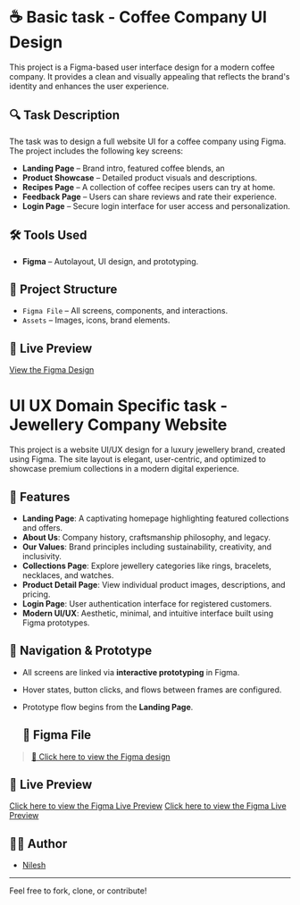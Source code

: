 # ☕ Basic task - Coffee Company UI Design

This project is a Figma-based user interface design for a modern coffee company. It provides a clean and visually appealing that reflects the brand's identity and enhances the user experience.

## 🔍 Task Description

The task was to design a full website UI for a coffee company using Figma. The project includes the following key screens:

- **Landing Page** – Brand intro, featured coffee blends, an
- **Product Showcase** – Detailed product visuals and descriptions.
- **Recipes Page** – A collection of coffee recipes users can try at home.
- **Feedback Page** – Users can share reviews and rate their experience.
- **Login Page** – Secure login interface for user access and personalization.

## 🛠️ Tools Used

- **Figma** – Autolayout, UI design, and prototyping.

## 📂 Project Structure

- `Figma File` – All screens, components, and interactions.
- `Assets` – Images, icons, brand elements.

## 🔗 Live Preview

[View the Figma Design](https://www.figma.com/design/79tYFOY14zKHQfILdJEB2x/Untitled?node-id=64-8&t=pD8NS8uwOr0JaDeF-1)





# UI UX Domain Specific task - Jewellery Company Website

This project is a website UI/UX design for a luxury jewellery brand, created using Figma. The site layout is elegant, user-centric, and optimized to showcase premium collections in a modern digital experience.
## 🌟 Features

- **Landing Page**: A captivating homepage highlighting featured collections and offers.
- **About Us**: Company history, craftsmanship philosophy, and legacy.
- **Our Values**: Brand principles including sustainability, creativity, and inclusivity.
- **Collections Page**: Explore jewellery categories like rings, bracelets, necklaces, and watches.
- **Product Detail Page**: View individual product images, descriptions, and pricing.
- **Login Page**: User authentication interface for registered customers.
- **Modern UI/UX**: Aesthetic, minimal, and intuitive interface built using Figma prototypes.

## 🧭 Navigation & Prototype

- All screens are linked via **interactive prototyping** in Figma.
- Hover states, button clicks, and flows between frames are configured.
- Prototype flow begins from the **Landing Page**.

  ## 📎 Figma File

> [🔗 Click here to view the Figma design](https://www.figma.com/design/79tYFOY14zKHQfILdJEB2x/Untitled?node-id=148-427&p=f&t=haw6pwboINPRAe7g-0)


## 🔗 Live Preview

[Click here to view the Figma Live Preview](https://www.figma.com/design/79tYFOY14zKHQfILdJEB2x/Untitled?node-id=148-427&t=haw6pwboINPRAe7g-1)
[Click here to view the Figma Live Preview](https://www.figma.com/proto/79tYFOY14zKHQfILdJEB2x/Untitled?node-id=182-2&p=f&t=eBBz99JgiTJxrCxj-1&scaling=scale-down&content-scaling=fixed&page-id=148%3A427&starting-point-node-id=182%3A2&show-proto-sidebar=1)



## 👨‍💻 Author

- [Nilesh](https://github.com/nileshkrr)

---

Feel free to fork, clone, or contribute!
